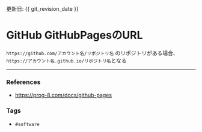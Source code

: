 更新日: {{ git_revision_date }}

# GitHub GitHubPagesのURL
`https://github.com/アカウント名/リポジトリ名` のリポジトリがある場合、
`https://アカウント名.github.io/リポジトリ名`となる

---
### References
- https://prog-8.com/docs/github-pages

### Tags
- `#software` 